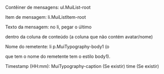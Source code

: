 Contêiner de mensagens: ul.MuiList-root

Item de mensagem: li.MuiListItem-root

Texto da mensagem: no li, pegar o último <p> dentro da coluna de conteúdo (a coluna que não contém avatar/nome)

Nome do remetente: li p.MuiTypography-body1 (o <p> que tem o nome do remetente tem o estilo body1).

Timestamp (HH:mm): MuiTypography-caption (Se existir)
time (Se existir)
